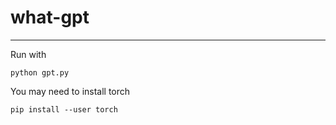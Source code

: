 # what-gpt

---

Run with
```
python gpt.py
```


You may need to install torch

```
pip install --user torch
```